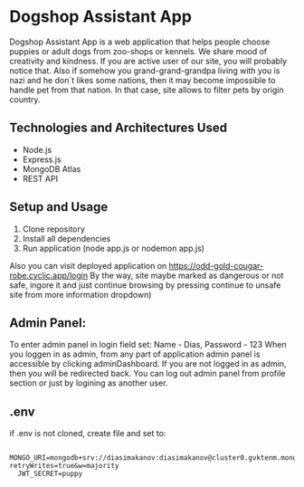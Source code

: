 # Dogshop Assistant App
Dogshop Assistant App is a web application that helps people choose puppies or adult dogs from zoo-shops or kennels. We share mood of creativity and kindness. If you are active user of our site, you will probably notice that.
Also if somehow you grand-grand-grandpa living with you is nazi and he don`t likes some nations, then it may become impossible to handle pet from that nation. In that case, site allows to filter pets by origin country.

## Technologies and Architectures Used
- Node.js
- Express.js
- MongoDB Atlas
- REST API

## Setup and Usage
1. Clone repository
2. Install all dependencies
3. Run application (node app.js or nodemon app.js)

Also you can visit deployed application on https://odd-gold-cougar-robe.cyclic.app/login 
By the way, site maybe marked as dangerous or not safe, ingore it and just continue browsing by pressing continue to unsafe site from more information dropdown)


## Admin Panel:
To enter admin panel in login field set: Name - Dias, Password - 123
When you loggen in as admin, from any part of application admin panel is accessible by clicking adminDashboard. If you are not logged in as admin, then you will be redirected back.
You can log out admin panel from profile section or just by logining as another user.

## .env
if .env is not cloned, create file and set to:
```
  MONGO_URI=mongodb+srv://diasimakanov:diasimakanov@cluster0.gvktenm.mongodb.net/WEB?retryWrites=true&w=majority
  JWT_SECRET=puppy
```

